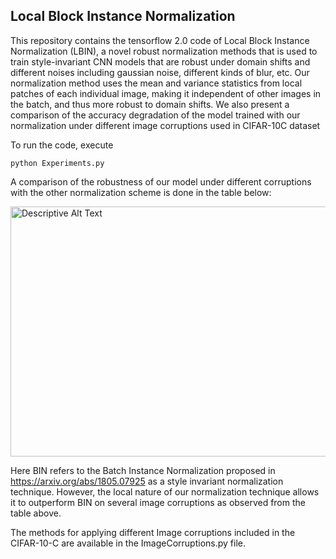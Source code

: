 ## Local Block Instance Normalization

This repository contains the tensorflow 2.0 code of Local Block Instance Normalization (LBIN), a novel robust normalization methods that is used to train style-invariant CNN models that are robust under 
domain shifts and different noises including gaussian noise, different kinds of blur, etc. Our normalization method uses the mean and variance statistics from local patches of each individual image, making it independent of other images in the batch, and thus more robust to domain shifts. We also present a comparison of the accuracy degradation of the model trained with our normalization under different image corruptions used in CIFAR-10C dataset

To run the code, execute 
```
python Experiments.py
```

A comparison of the robustness of our model under different corruptions with the other normalization scheme is done in the table below:

<img src="https://imgur.com/pdpXoRm.png" width="850" height="400" alt="Descriptive Alt Text">

Here BIN refers to the Batch Instance Normalization proposed in https://arxiv.org/abs/1805.07925 as a style invariant normalization technique. However, the local nature of our normalization technique allows it to outperform BIN on several image corruptions as observed from the table above.

The methods for applying different Image corruptions included in the CIFAR-10-C are available in the ImageCorruptions.py file.


